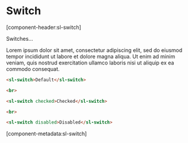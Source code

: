 # Switch

[component-header:sl-switch]

Switches...

Lorem ipsum dolor sit amet, consectetur adipiscing elit, sed do eiusmod tempor incididunt ut labore et dolore magna aliqua. Ut enim ad minim veniam, quis nostrud exercitation ullamco laboris nisi ut aliquip ex ea commodo consequat.

```html preview
<sl-switch>Default</sl-switch>

<br>

<sl-switch checked>Checked</sl-switch>

<br>

<sl-switch disabled>Disabled</sl-switch>
```

[component-metadata:sl-switch]
